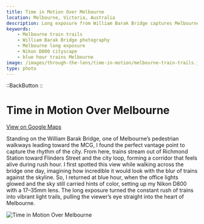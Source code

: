 ```yaml
---
title: Time in Motion Over Melbourne
location: Melbourne, Victoria, Australia
description: Long exposure from William Barak Bridge captures Melbourne’s rush hour trains as glowing trails against the city lights during blue hour.
keywords:
    - Melbourne train trails
    - William Barak Bridge photography
    - Melbourne long exposure
    - Nikon D800 cityscape
    - blue hour trains Melbourne
image: /images/through-the-lens/time-in-motion/melbourne-train-trails.jpg
type: photo
---
```


::BackButton
::

# Time in Motion Over Melbourne

<a href="https://maps.app.goo.gl/xydPWdfXz5JoKAWr6" target="_blank" rel="noopener noreferrer">View on Google Maps</a>

Standing on the William Barak Bridge, one of Melbourne’s pedestrian walkways leading toward the MCG, I found the perfect vantage point to capture the rhythm of the city. From here, trains stream out of Richmond Station toward Flinders Street and the city loop, forming a corridor that feels alive during rush hour. I first spotted this view while walking across the bridge one day, imagining how incredible it would look with the blur of trains against the skyline. So, I returned at blue hour, when the office lights glowed and the sky still carried hints of color, setting up my Nikon D800 with a 17–35mm lens. The long exposure turned the constant rush of trains into vibrant light trails, pulling the viewer’s eye straight into the heart of Melbourne.

![Time in Motion Over Melbourne](/images/through-the-lens/time-in-motion/melbourne-train-trails.jpg)

<div class="mb-8"></div>
